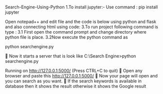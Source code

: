 Search-Engine-Using-Python
1.To install jupyter:- Use command : pip install jupyter

Open notepad++ and edit file and the code is below using python and flask and also connecting html using code:
3.To run project following command is type : 3.1 First open the command prompt and change directory where python file is place. 3.2Now execute the python command as

python searchengine.py

	Now it starts a server that is look like C:\Search Engine>python searchengine.py

Running on http://127.0.0.1:5000/ (Press CTRL+C to quit) 	Open any browser and paste this http://127.0.0.1:5000/ 	Now your page will open and you can search as you want. 	If the search keywords is available in database then it shows the result otherwise it shows the Google result

